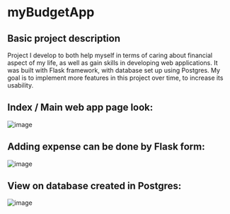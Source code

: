 # myBudgetApp

## Basic project description
Project I develop to both help myself in terms of caring about financial aspect of my life, as well as gain skills in developing web applications.
It was built with Flask framework, with database set up using Postgres. My goal is to implement more features in this project over time, to increase its usability.

**Index / Main web app page look:**
---
![image](https://user-images.githubusercontent.com/61024148/204876804-2f1e3958-e902-4b8b-9890-b1237b4ab110.png)

**Adding expense can be done by Flask form:**
---
![image](https://user-images.githubusercontent.com/61024148/204877431-e52a154f-2d14-4b35-bd4b-14a74de1e139.png)

**View on database created in Postgres:**
---
![image](https://user-images.githubusercontent.com/61024148/204877799-94d6f7de-2b6c-4a0e-a7be-259fdc2c8631.png)

